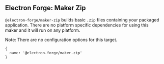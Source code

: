 ## Electron Forge: Maker Zip

`@electron-forge/maker-zip` builds basic `.zip` files containing your packaged application. There are no platform specific dependencies for using this maker and it will run on any platform.

Note: There are no configuration options for this target.

```
{
  name: '@electron-forge/maker-zip'
}
```